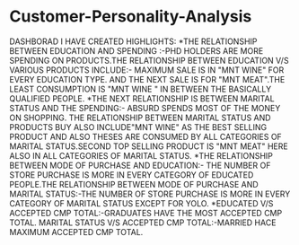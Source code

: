 # Customer-Personality-Analysis
DASHBORAD I HAVE CREATED HIGHLIGHTS:
*THE RELATIONSHIP BETWEEN EDUCATION AND SPENDING  :-PHD HOLDERS ARE MORE SPENDING ON PRODUCTS.THE RELATIONSHIP BETWEEN EDUCATION V/S VARIOUS PRODUCTS INCLUDE:- MAXIMUM SALE IS IN "MNT WINE" FOR EVERY EDUCATION TYPE. AND THE NEXT SALE IS FOR "MNT MEAT".THE LEAST CONSUMPTION IS "MNT WINE " IN BETWEEN THE BASICALLY QUALIFIED PEOPLE.
*THE NEXT RELATIONSHIP IS BETWEEN MARITAL STATUS AND THE SPENDING:- ABSURD SPENDS MOST OF THE MONEY ON SHOPPING. THE RELATIONSHIP BETWEEN MARITAL STATUS AND PRODUCTS BUY ALSO INCLUDE"MNT WINE" AS THE BEST SELLING PRODUCT AND ALSO THESES ARE CONSUMED BY ALL CATEGORIES OF MARITAL STATUS.SECOND TOP SELLING PRODUCT IS "MNT MEAT" HERE ALSO IN ALL CATEGORIES OF MARITAL STATUS.
*THE RELATIONSHIP BETWEEN MODE OF PURCHASE AND EDUCATION:- THE NUMBER OF STORE PURCHASE IS MORE IN EVERY CATEGORY OF EDUCATED PEOPLE.THE RELATIONSHIP BETWEEN MODE OF PURCHASE AND MARITAL STATUS:-THE NUMBER OF STORE PURCHASE IS MORE IN EVERY CATEGORY OF MARITAL STATUS EXCEPT FOR YOLO.
*EDUCATED V/S ACCEPTED CMP TOTAL:-GRADUATES HAVE THE MOST ACCEPTED CMP TOTAL. MARITAL STATUS V/S ACCEPTED CMP TOTAL:-MARRIED HACE MAXIMUM ACCEPTED CMP TOTAL.

